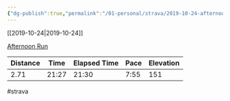 ```yaml
---
{"dg-publish":true,"permalink":"/01-personal/strava/2019-10-24-afternoon-run/"}
---
```



[[2019-10-24\|2019-10-24]]

[Afternoon Run](https://www.strava.com/activities/2814655652)

| Distance | Time  | Elapsed Time | Pace | Elevation |
| -------- | ----- | ------------ | ---- | --------- |
| 2.71     | 21:27 | 21:30        | 7:55 | 151       |




#strava
